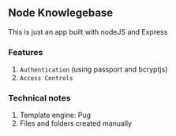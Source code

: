 ## Node Knowlegebase
This is just an app built with nodeJS and Express

### Features
1. `Authentication` (using passport and bcryptjs)
2. `Access Controls`

### Technical notes
1. Template engine: Pug
2. Files and folders created manually